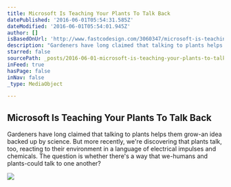 ```yaml
---
title: Microsoft Is Teaching Your Plants To Talk Back
datePublished: '2016-06-01T05:54:31.585Z'
dateModified: '2016-06-01T05:54:01.945Z'
author: []
isBasedOnUrl: 'http://www.fastcodesign.com/3060347/microsoft-is-teaching-your-plants-to-talk-back?utm_content=bufferf6bc5&utm_medium=social&utm_source=facebook.com&utm_campaign=buffer'
description: "Gardeners have long claimed that talking to plants helps them grow-an idea backed up by science. But more recently, we're discovering that plants talk, too, reacting to their environment in a language of electrical impulses and chemicals. The question is whether there's a way that we-humans and plants-could talk to one another?"
starred: false
sourcePath: _posts/2016-06-01-microsoft-is-teaching-your-plants-to-talk-back.md
inFeed: true
hasPage: false
inNav: false
_type: MediaObject

---
```

<article style=""><h1>Microsoft Is Teaching Your Plants To Talk Back</h1><p>Gardeners have long claimed that talking to plants helps them grow-an idea backed up by science. But more recently, we're discovering that plants talk, too, reacting to their environment in a language of electrical impulses and chemicals. The question is whether there's a way that we-humans and plants-could talk to one another?</p><img src="http://c.fastcompany.net/multisite_files/fastcompany/imagecache/620x350/poster/2016/05/3060347-poster-p-1-microsoft-teaches-plants-to-talk-with-project-florence.jpg" /></article>